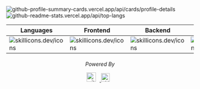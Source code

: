 ![github-profile-summary-cards.vercel.app/api/cards/profile-details](http://github-profile-summary-cards.vercel.app/api/cards/profile-details?username=yuval-ro&theme=transparent&width=200)
![github-readme-stats.vercel.app/api/top-langs](https://github-readme-stats.vercel.app/api/top-langs/?username=yuval-ro&hide=jupyter%20notebook,vim%20script,cmake,makefile,batchfile,emacs%20lisp,css,html&hide_border=true&theme=transparent)

| Languages | Frontend | Backend | Devtools | DL |
| --------- | -------- | ------- | -------- | -- |
| ![skillicons.dev/icons](https://skillicons.dev/icons?i=js,ts,python) | ![skillicons.dev/icons](https://skillicons.dev/icons?i=react,redux,bootstrap) | ![skillicons.dev/icons](https://skillicons.dev/icons?i=nodejs,express,mongo,django,mysql) | ![skillicons.dev/icons](https://skillicons.dev/icons?i=vscode,github,docker) | ![skillicons.dev/icons](https://skillicons.dev/icons?i=pytorch,numpy,pandas)


<div>
  <div align="center">
    <h6>Powered By</p>
    <div>
      <a href="https://github.com/anuraghazra/github-readme-stats">
        <img src="https://res.cloudinary.com/anuraghazra/image/upload/v1594908242/logo_ccswme.svg" height="25px" alt="github-readme-stats-logo" style="margin-right:10px;">
      </a>
      <a href="https://github.com/tandpfun/skill-icons">
        <img src="https://t0.gstatic.com/faviconV2?client=SOCIAL&type=FAVICON&fallback_opts=TYPE,SIZE,URL&url=http://www.skillicons.dev&size=256" height="23px" alt="skill-icons-logo" style="margin-right:10px;">
      </a>
    </div>
  </div>
</div>
